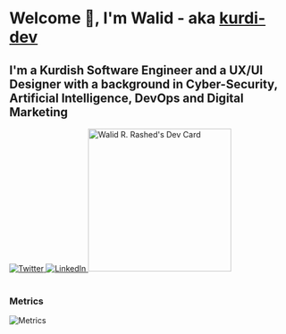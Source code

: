 # Welcome 👋, I'm Walid - aka [kurdi-dev][website]

## I'm a Kurdish Software Engineer and a UX/UI Designer with a background in Cyber-Security, Artificial Intelligence, DevOps and Digital Marketing

<div align="left">
  <a href="https://twitter.com/kurdi_dev">
    <img
      src="https://img.shields.io/twitter/follow/omBratteng?label=Twitter&logo=twitter&style=flat-square&color=1da1f2&logoColor=ffffff"
      alt="Twitter"
    />
  </a>
  <a href="https://github.com/omBratteng">
    <img
      src="https://img.shields.io/static/v1?logo=linkedin&style=flat-square&color=0072b1&label=LinkedIn&message=%E2%98%86"
      alt="LinkedIn"
    />
  </a>
  <a href="https://app.daily.dev/Wali">
    <img 
    src="https://api.daily.dev/devcards/888b6b6733f44efdab3eb70dd47428c6.png?r=78p" width="256" alt="Walid R. Rashed's Dev Card"
    />
  </a>
</div>

<br />

### Metrics

![Metrics](https://metrics.lecoq.io/kurdi-dev?template=classic&languages=1&introduction=1&achievements=1&notable=1&languages.limit=8&languages.sections=most-used&languages.colors=github&languages.threshold=0%25&languages.indepth=false&languages.analysis.timeout=15&languages.categories=markup%2C%20programming&languages.recent.categories=markup%2C%20programming&languages.recent.load=300&languages.recent.days=14&introduction.title=true&achievements.threshold=C&achievements.secrets=true&achievements.display=compact&achievements.limit=0&notable.from=organization&notable.repositories=false&config.timezone=Asia%2FBaghdad)



[website]: https://kurdi.dev
[twitter]: https://twitter.com/kurdi_dev
[linkedin]: https://linkedin.com/in/walid-r-rashed
[instagram]: https://instagram.com/kurdi_dev

